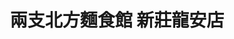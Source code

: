 ---
title: "兩支北方麵食館 新莊龍安店"
description: "兩支北方麵食館 新莊龍安店"
layout: shop
keywords:
  - 美食競賽
  - 台灣美食
  - 美食精選
datePublished: "2025-06-30"
dateModified: "2025-07-05"
city: "新北市"
district: "新莊區"
address: "242新北市新莊區龍安路319號"
phone: "0222051234"
geo: "25.019521417240796, 121.42174315738579"
google_map: "https://maps.app.goo.gl/dXxGVYrrh3M7rZtv7"
footinder: "https://footinder.com.tw/%e6%96%b0%e5%8c%97%e5%b8%82%e6%96%b0%e8%8e%8a%e5%8d%80/25007/"
official: "https://www.facebook.com/top2food"
award:
  - name: "台北國際牛肉麵節"
    year: "2024"
    entries:
      - group: "鮮食組"
        cooking_style: "樂齡創意"
        rank: "銅牌"

---